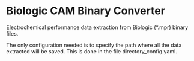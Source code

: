 # Biologic CAM Binary Converter
Electrochemical performance data extraction from Biologic (*.mpr) binary files. 

The only configuration needed is to specify the path where all the data extracted will be saved. This is done in the file directory_config.yaml.

